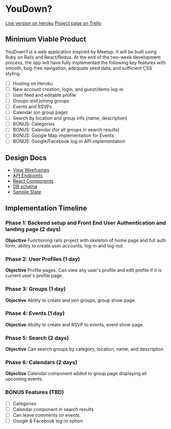 # YouDown?

[Live version on heroku][heroku]
[Project page on Trello][trello]

[heroku]: https://you-down.herokuapp.com/#/welcome
[trello]: https://trello.com/b/T2wVTqqC

## Minimum Viable Product
YouDown? is a web application inspired by Meetup. It will be built using Ruby on Rails and React/Redux. At the end of the two-week development process, the app will have fully implemented the following key features with smooth, bug-free navigation, adequate seed data, and sufficient CSS styling.

- [ ] Hosting on Heroku
- [ ] New account creation, login, and guest/demo log-in
- [ ] User feed and editable profile
- [ ] Groups and joining groups
- [ ] Events and RSVPs
- [ ] Calendar (on group page)
- [ ] Search by location and group info (name, description)
- [ ] BONUS: Categories
- [ ] BONUS: Calendar (for all groups in search results)
- [ ] BONUS: Google Map implementation for Events
- [ ] BONUS: Google/Facebook log-in API implementation

## Design Docs
* [View Wireframes][wireframes]
* [API Endpoints][api]
* [React Components][components]
* [DB schema][schema]
* [Sample State][state]

[wireframes]: ./wireframes
[api]: ./api-endpoints.md
[schema]: ./schema.md
[components]: ./component-hierarchy.md
[state]: ./sample-state.md

## Implementation Timeline

### Phase 1: Backend setup and Front End User Authentication and landing page (2 days)

**Objective** Functioning rails project with skeleton of home page and full auth form, ability to create user accounts, log-in and log-out.

### Phase 2: User Profiles (1 day)

**Objective** Profile pages. Can view any user's profile and edit profile if it is current user's profile page.  

### Phase 3: Groups (1 day)

**Objective** Ability to create and join groups, group show page.

### Phase 4: Events (1 day)

**Objective** Ability to create and RSVP to events, event show page.

### Phase 5: Search (2 days)

**Objective** Can search groups by category, location, name, and description

### Phase 6: Calendars (2 days)

**Objective** Calendar component added to group page displaying all upcoming events.

### BONUS Features (TBD)
- [ ] Categories
- [ ] Calendar component in search results
- [ ] Can leave comments on events.
- [ ] Google & Facebook log-in option
